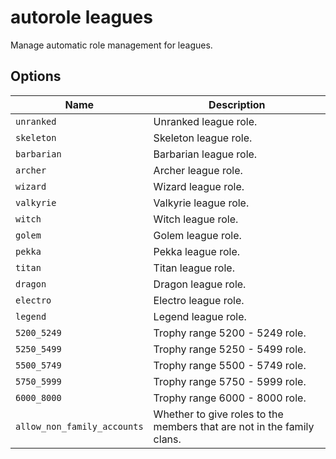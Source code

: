 # autorole leagues

Manage automatic role management for leagues.

## Options

| Name                        | Description                                                            |
| --------------------------- | ---------------------------------------------------------------------- |
| `unranked`                  | Unranked league role.                                                  |
| `skeleton`                  | Skeleton league role.                                                  |
| `barbarian`                 | Barbarian league role.                                                 |
| `archer`                    | Archer league role.                                                    |
| `wizard`                    | Wizard league role.                                                    |
| `valkyrie`                  | Valkyrie league role.                                                  |
| `witch`                     | Witch league role.                                                     |
| `golem`                     | Golem league role.                                                     |
| `pekka`                     | Pekka league role.                                                     |
| `titan`                     | Titan league role.                                                     |
| `dragon`                    | Dragon league role.                                                    |
| `electro`                   | Electro league role.                                                   |
| `legend`                    | Legend league role.                                                    |
| `5200_5249`                 | Trophy range 5200 - 5249 role.                                         |
| `5250_5499`                 | Trophy range 5250 - 5499 role.                                         |
| `5500_5749`                 | Trophy range 5500 - 5749 role.                                         |
| `5750_5999`                 | Trophy range 5750 - 5999 role.                                         |
| `6000_8000`                 | Trophy range 6000 - 8000 role.                                         |
| `allow_non_family_accounts` | Whether to give roles to the members that are not in the family clans. |
